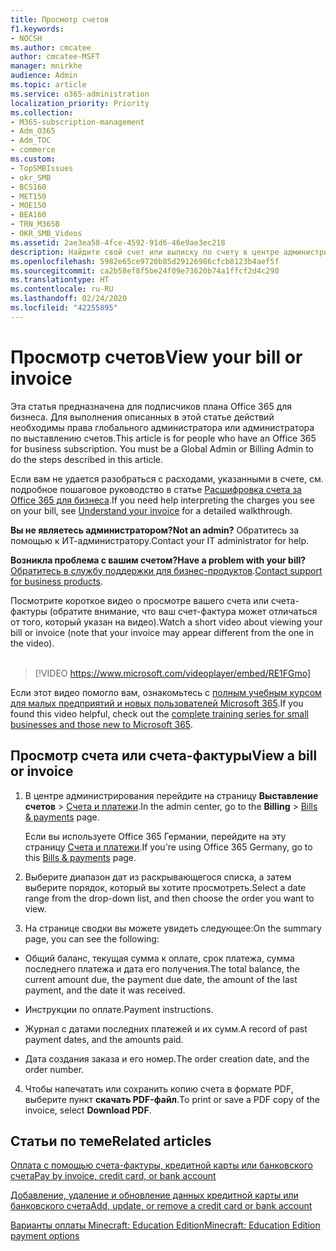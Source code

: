 ```yaml
---
title: Просмотр счетов
f1.keywords:
- NOCSH
ms.author: cmcatee
author: cmcatee-MSFT
manager: mnirkhe
audience: Admin
ms.topic: article
ms.service: o365-administration
localization_priority: Priority
ms.collection:
- M365-subscription-management
- Adm_O365
- Adm_TOC
- commerce
ms.custom:
- TopSMBIssues
- okr_SMB
- BCS160
- MET150
- MOE150
- BEA160
- TRN_M365B
- OKR_SMB_Videos
ms.assetid: 2ae3ea58-4fce-4592-91d6-46e9ae3ec218
description: Найдите свой счет или выписку по счету в центре администрирования Microsoft 365. Вы также можете сохранить и распечатать копию счета.
ms.openlocfilehash: 5982e65ce9720b85d29126986cfcb8123b4aef5f
ms.sourcegitcommit: ca2b58ef8f5be24f09e73620b74a1ffcf2d4c290
ms.translationtype: HT
ms.contentlocale: ru-RU
ms.lasthandoff: 02/24/2020
ms.locfileid: "42255895"
---
```

# <a name="view-your-bill-or-invoice"></a><span data-ttu-id="6d81e-104">Просмотр счетов</span><span class="sxs-lookup"><span data-stu-id="6d81e-104">View your bill or invoice</span></span>

<span data-ttu-id="6d81e-p102">Эта статья предназначена для подписчиков плана Office 365 для бизнеса. Для выполнения описанных в этой статье действий необходимы права глобального администратора или администратора по выставлению счетов.</span><span class="sxs-lookup"><span data-stu-id="6d81e-p102">This article is for people who have an Office 365 for business subscription. You must be a Global Admin or Billing Admin to do the steps described in this article.</span></span>
  
<span data-ttu-id="6d81e-107">Если вам не удается разобраться с расходами, указанными в счете, см. подробное пошаговое руководство в статье [Расшифровка счета за Office 365 для бизнеса](understand-your-invoice2.md).</span><span class="sxs-lookup"><span data-stu-id="6d81e-107">If you need help interpreting the charges you see on your bill, see [Understand your invoice](understand-your-invoice2.md) for a detailed walkthrough.</span></span>
  
 <span data-ttu-id="6d81e-108">**Вы не являетесь администратором?**</span><span class="sxs-lookup"><span data-stu-id="6d81e-108">**Not an admin?**</span></span> <span data-ttu-id="6d81e-109">Обратитесь за помощью к ИТ-администратору.</span><span class="sxs-lookup"><span data-stu-id="6d81e-109">Contact your IT administrator for help.</span></span> 
  
 <span data-ttu-id="6d81e-110">**Возникла проблема с вашим счетом?**</span><span class="sxs-lookup"><span data-stu-id="6d81e-110">**Have a problem with your bill?**</span></span> <span data-ttu-id="6d81e-111">[Обратитесь в службу поддержки для бизнес-продуктов](../../admin/contact-support-for-business-products.md).</span><span class="sxs-lookup"><span data-stu-id="6d81e-111">[Contact support for business products](../../admin/contact-support-for-business-products.md).</span></span>

 <span data-ttu-id="6d81e-112">Посмотрите короткое видео о просмотре вашего счета или счета-фактуры (обратите внимание, что ваш счет-фактура может отличаться от того, который указан на видео).</span><span class="sxs-lookup"><span data-stu-id="6d81e-112">Watch a short video about viewing your bill or invoice (note that your invoice may appear different from the one in the video).</span></span> <br><br>

> [!VIDEO https://www.microsoft.com/videoplayer/embed/RE1FGmo] 

<span data-ttu-id="6d81e-113">Если этот видео помогло вам, ознакомьтесь с [полным учебным курсом для малых предприятий и новых пользователей Microsoft 365](https://support.office.com/article/6ab4bbcd-79cf-4000-a0bd-d42ce4d12816).</span><span class="sxs-lookup"><span data-stu-id="6d81e-113">If you found this video helpful, check out the [complete training series for small businesses and those new to Microsoft 365](https://support.office.com/article/6ab4bbcd-79cf-4000-a0bd-d42ce4d12816).</span></span>
  
## <a name="view-a-bill-or-invoice"></a><span data-ttu-id="6d81e-114">Просмотр счета или счета-фактуры</span><span class="sxs-lookup"><span data-stu-id="6d81e-114">View a bill or invoice</span></span>


1. <span data-ttu-id="6d81e-115">В центре администрирования перейдите на страницу **Выставление счетов** \> <a href="https://go.microsoft.com/fwlink/p/?linkid=848039" target="_blank">Счета и платежи</a>.</span><span class="sxs-lookup"><span data-stu-id="6d81e-115">In the admin center, go to the **Billing** \> <a href="https://go.microsoft.com/fwlink/p/?linkid=848039" target="_blank">Bills & payments</a> page.</span></span>

    <span data-ttu-id="6d81e-116">Если вы используете Office 365 Германии, перейдите на эту страницу <a href="https://go.microsoft.com/fwlink/p/?linkid=848040" target="_blank">Счета и платежи</a>.</span><span class="sxs-lookup"><span data-stu-id="6d81e-116">If you're using Office 365 Germany, go to this <a href="https://go.microsoft.com/fwlink/p/?linkid=848040" target="_blank">Bills & payments</a> page.</span></span>

2. <span data-ttu-id="6d81e-117">Выберите диапазон дат из раскрывающегося списка, а затем выберите порядок, который вы хотите просмотреть.</span><span class="sxs-lookup"><span data-stu-id="6d81e-117">Select a date range from the drop-down list, and then choose the order you want to view.</span></span>

3. <span data-ttu-id="6d81e-118">На странице сводки вы можете увидеть следующее:</span><span class="sxs-lookup"><span data-stu-id="6d81e-118">On the summary page, you can see the following:</span></span>

  - <span data-ttu-id="6d81e-119">Общий баланс, текущая сумма к оплате, срок платежа, сумма последнего платежа и дата его получения.</span><span class="sxs-lookup"><span data-stu-id="6d81e-119">The total balance, the current amount due, the payment due date, the amount of the last payment, and the date it was received.</span></span>

  - <span data-ttu-id="6d81e-120">Инструкции по оплате.</span><span class="sxs-lookup"><span data-stu-id="6d81e-120">Payment instructions.</span></span>

  - <span data-ttu-id="6d81e-121">Журнал с датами последних платежей и их сумм.</span><span class="sxs-lookup"><span data-stu-id="6d81e-121">A record of past payment dates, and the amounts paid.</span></span>

  - <span data-ttu-id="6d81e-122">Дата создания заказа и его номер.</span><span class="sxs-lookup"><span data-stu-id="6d81e-122">The order creation date, and the order number.</span></span>

4. <span data-ttu-id="6d81e-123">Чтобы напечатать или сохранить копию счета в формате PDF, выберите пункт **скачать PDF-файл**.</span><span class="sxs-lookup"><span data-stu-id="6d81e-123">To print or save a PDF copy of the invoice, select **Download PDF**.</span></span>

  
## <a name="related-articles"></a><span data-ttu-id="6d81e-124">Статьи по теме</span><span class="sxs-lookup"><span data-stu-id="6d81e-124">Related articles</span></span>

[<span data-ttu-id="6d81e-125">Оплата с помощью счета-фактуры, кредитной карты или банковского счета</span><span class="sxs-lookup"><span data-stu-id="6d81e-125">Pay by invoice, credit card, or bank account</span></span>](pay-for-your-subscription.md)
  
[<span data-ttu-id="6d81e-126">Добавление, удаление и обновление данных кредитной карты или банковского счета</span><span class="sxs-lookup"><span data-stu-id="6d81e-126">Add, update, or remove a credit card or bank account</span></span>](add-update-or-remove-credit-card-or-bank-account.md)

[<span data-ttu-id="6d81e-127">Варианты оплаты Minecraft: Education Edition</span><span class="sxs-lookup"><span data-stu-id="6d81e-127">Minecraft: Education Edition payment options</span></span>](https://go.microsoft.com/fwlink/p/?linkid=838761)